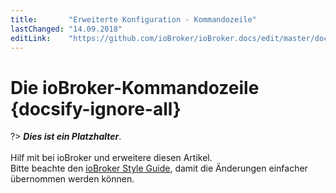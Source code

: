 ```yaml
---
title:       "Erweiterte Konfiguration - Kommandozeile"
lastChanged: "14.09.2018"
editLink:    "https://github.com/ioBroker/ioBroker.docs/edit/master/docs/config/commandline.md"
---
```


# Die ioBroker-Kommandozeile {docsify-ignore-all}

?> ***Dies ist ein Platzhalter***. 
   <br><br>
   Hilf mit bei ioBroker und erweitere diesen Artikel.  
   Bitte beachte den [ioBroker Style Guide](appendix/style_guide), 
   damit die Änderungen einfacher übernommen werden können.
